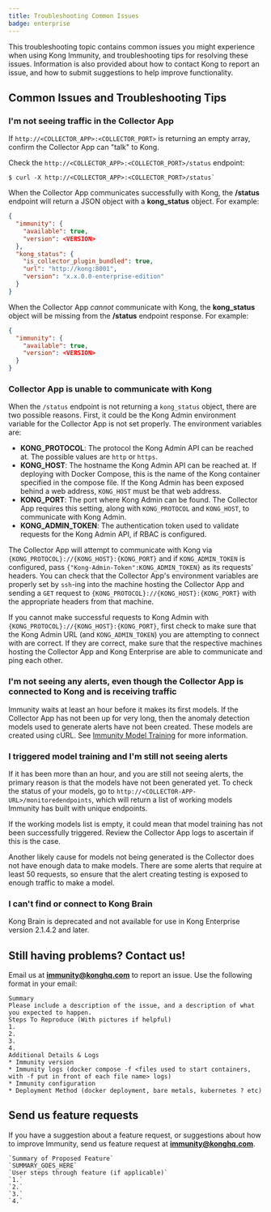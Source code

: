```yaml
---
title: Troubleshooting Common Issues
badge: enterprise
---
```


This troubleshooting topic contains common issues you might experience when using Kong Immunity, and troubleshooting tips for resolving these issues. Information is also provided about how to contact Kong to report an issue, and how to submit suggestions to help improve functionality.

## Common Issues and Troubleshooting Tips

### I'm not seeing traffic in the Collector App

If `http://<COLLECTOR_APP>:<COLLECTOR_PORT>` is returning an empty array,
confirm the Collector App can "talk" to Kong.

Check the `http://<COLLECTOR_APP>:<COLLECTOR_PORT>/status` endpoint:

```
$ curl -X http://<COLLECTOR_APP>:<COLLECTOR_PORT>/status`
```

When the Collector App communicates successfully with Kong, the **/status**
endpoint will return a JSON object with a **kong_status** object. For
example:

```json
{
  "immunity": {
    "available": true,
    "version": <VERSION>
  },
  "kong_status": {
    "is_collector_plugin_bundled": true,
    "url": "http://kong:8001",
    "version": "x.x.0.0-enterprise-edition"
  }
}
```

When the Collector App *cannot* communicate with Kong, the **kong_status**
object will be missing from the **/status** endpoint response. For example:

```json
{
  "immunity": {
    "available": true,
    "version": <VERSION>
  }
}
```

### Collector App is unable to communicate with Kong
When the `/status` endpoint is not returning a `kong_status` object, there are two possible reasons. First, it could be the Kong Admin environment variable for the Collector App is not set properly. The environment variables are:

* **KONG_PROTOCOL**: The protocol the Kong Admin API can be reached at. The possible values are `http` or `https`.
* **KONG_HOST**: The hostname the Kong Admin API can be reached at. If deploying with Docker Compose, this is the name of the Kong container specified in the compose file. If the Kong Admin has been exposed behind a web address, `KONG_HOST` must be that web address.
* **KONG_PORT**: The port where Kong Admin can be found. The Collector App requires this setting, along with `KONG_PROTOCOL` and `KONG_HOST`, to communicate with Kong Admin.
* **KONG_ADMIN_TOKEN**: The authentication token used to validate requests for the Kong Admin API, if RBAC is configured.

The Collector App will attempt to communicate with Kong via `{KONG_PROTOCOL}://{KONG_HOST}:{KONG_PORT}` and if `KONG_ADMIN_TOKEN` is configured, pass `{"Kong-Admin-Token":KONG_ADMIN_TOKEN}` as its requests' headers. You can check that the Collector App's environment variables are properly set by `ssh`-ing into the machine hosting the Collector App and sending a `GET` request to `{KONG_PROTOCOL}://{KONG_HOST}:{KONG_PORT}` with the appropriate headers from that machine.

If you cannot make successful requests to Kong Admin with `{KONG_PROTOCOL}://{KONG_HOST}:{KONG_PORT}`, first check to make sure that the Kong Admin URL (and `KONG_ADMIN_TOKEN`) you are attempting to connect with are correct. If they are correct, make sure that the respective machines hosting the Collector App and Kong Enterprise are able to communicate and ping each other.


### I'm not seeing any alerts, even though the Collector App is connected to Kong and is receiving traffic

Immunity waits at least an hour before it makes its first models. If the Collector App has not been up for very long, then the anomaly detection models used to generate alerts have not been created. These models are created using cURL. See [Immunity Model Training](/gateway/{{page.kong_version}}/immunity/model-training) for more information.


### I triggered model training and I'm still not seeing alerts

If it has been more than an hour, and you are still not seeing alerts, the primary reason is that the models have not been generated yet. To check the status of your models, go to `http://<COLLECTOR-APP-URL>/monitoredendpoints`, which will return a list of working models Immunity has built with unique endpoints.

If the working models list is empty, it could mean that model training has not been successfully triggered. Review the Collector App logs to ascertain if this is the case.

Another likely cause for models not being generated is the Collector does not have enough data to make models. There are some alerts that require at least 50 requests, so ensure that the alert creating testing is exposed to enough traffic to make a model.

### I can't find or connect to Kong Brain

Kong Brain is deprecated and not available for use in Kong Enterprise version
2.1.4.2 and later.

## Still having problems? Contact us!
Email us at **immunity@konghq.com** to report an issue. Use the following format in your email:

```
Summary
Please include a description of the issue, and a description of what you expected to happen.
Steps To Reproduce (With pictures if helpful)
1.
2.
3.
4.
Additional Details & Logs
* Immunity version
* Immunity logs (docker compose -f <files used to start containers, with -f put in front of each file name> logs)
* Immunity configuration
* Deployment Method (docker deployment, bare metals, kubernetes ? etc)
```

## Send us feature requests
If you have a suggestion about a feature request, or suggestions about how to improve Immunity, send us feature request at **immunity@konghq.com**.

```
`Summary of Proposed Feature`
`SUMMARY_GOES_HERE`
`User steps through feature (if applicable)`
`1.`
`2.`
`3.`
`4.`
```
